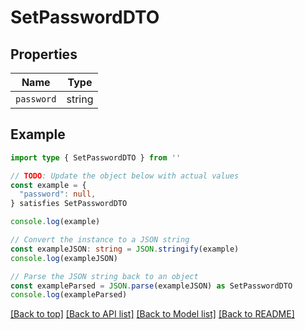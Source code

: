 
# SetPasswordDTO


## Properties

Name | Type
------------ | -------------
`password` | string

## Example

```typescript
import type { SetPasswordDTO } from ''

// TODO: Update the object below with actual values
const example = {
  "password": null,
} satisfies SetPasswordDTO

console.log(example)

// Convert the instance to a JSON string
const exampleJSON: string = JSON.stringify(example)
console.log(exampleJSON)

// Parse the JSON string back to an object
const exampleParsed = JSON.parse(exampleJSON) as SetPasswordDTO
console.log(exampleParsed)
```

[[Back to top]](#) [[Back to API list]](../README.md#api-endpoints) [[Back to Model list]](../README.md#models) [[Back to README]](../README.md)



